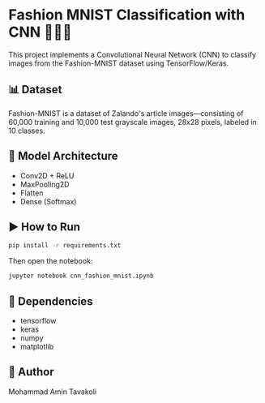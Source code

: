 # Fashion MNIST Classification with CNN 🧠👕👖

This project implements a Convolutional Neural Network (CNN) to classify images from the Fashion-MNIST dataset using TensorFlow/Keras.

## 📊 Dataset
Fashion-MNIST is a dataset of Zalando's article images—consisting of 60,000 training and 10,000 test grayscale images, 28x28 pixels, labeled in 10 classes.

## 🧠 Model Architecture
- Conv2D + ReLU
- MaxPooling2D
- Flatten
- Dense (Softmax)


## ▶️ How to Run
```bash
pip install -r requirements.txt
```

Then open the notebook:
```bash
jupyter notebook cnn_fashion_mnist.ipynb
```

## 🧪 Dependencies
- tensorflow
- keras
- numpy
- matplotlib

## 👤 Author
Mohammad Amin Tavakoli
